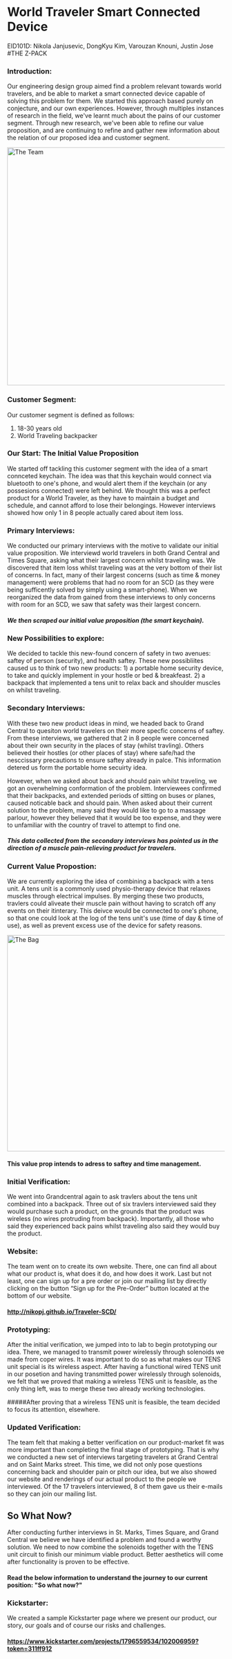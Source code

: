# World Traveler Smart Connected Device
EID101D: Nikola Janjusevic, DongKyu Kim, Varouzan Knouni, Justin Jose
#THE Z-PACK

### Introduction:
  Our engineering design group aimed find a problem relevant towards world travelers, and be able to market a smart connected device    capable of solving this problem for them. We started this approach based purely on conjecture, and our own experiences. However,      through multiples instances of research in the field, we've learnt much about the pains of our customer segment. Through new          research, we've been able to refine our value proposition, and are continuing to refine and gather new information about the          relation of our proposed idea and customer segment.

  <IMG SRC="https://github.com/nikopj/Traveler-SCD/blob/master/imgs/Team.png?raw=true" ALT="The Team" width=771 height=550>

### Customer Segment:
  Our customer segment is defined as follows:
  1) 18-30 years old
  2) World Traveling backpacker
  
### Our Start: The Initial Value Proposition
  We started off tackling this customer segment with the idea of a smart connceted keychain. The idea was that this keychain
  would connect via bluetooth to one's phone, and would alert them if the keychain (or any possesions connected) were left
  behind. We thought this was a perfect product for a World Traveler, as they have to maintain a budget and schedule, and cannot
  afford to lose their belongings. However interviews showed how only 1 in 8 people actually cared about item loss.
### Primary Interviews:
  We conducted our primary interviews with the motive to validate our initial value proposition. We interviewd world travelers
  in both Grand Central and Times Square, asking what their largest concern whilst traveling was. We discovered that item loss
  whilst traveling was at the very bottom of their list of concerns. In fact, many of their largest concerns (such as time & 
  money management) were problems that had no room for an SCD (as they were being sufficently solved by simply using a
  smart-phone). When we reorganized the data from gained from these interviews to only concerns with room for an SCD, we saw
  that safety was their largest concern.
##### We then scraped our initial value proposition (the smart keychain).

### New Possibilities to explore:
  We decided to tackle this new-found concern of safety in two avenues: saftey of person (security), and health saftey.
  These new possibliites caused us to think of two new products: 1) a portable home security device, to take and quickly
  implement in your hostle or bed & breakfeast. 2) a backpack that implemented a tens unit to relax back and shoulder muscles on
  whilst traveling.

### Secondary Interviews:
  With these two new product ideas in mind, we headed back to Grand Central to quesiton world travelers on their more specfic
  concerns of saftey. From these interviews, we gathered that 2 in 8 people were concerned about their own security in the
  places of stay (whilst travling). Others believed their hostles (or other places of stay) where safe/had the nesccissary
  precautions to ensure saftey already in palce. This information detered us form the portable home secuirty idea.
  
  However, when we asked about back and should pain whilst traveling, we got an overwhelming conformation of the problem. 
  Interviewees confirmed that their backpacks, and extended periods of sitting on buses or planes, caused noticable back and 
  should pain. When asked about their current solution to the problem, many said they would like to go to a massage parlour,
  however they believed that it would be too expense, and they were to unfamiliar with the country of travel to attempt to find 
  one.
##### This data collected from the secondary interviews has pointed us in the direction of a muscle pain-relieving product for travelers.

### Current Value Propostion:
  We are currently exploring the idea of combining a backpack with a tens unit. A tens unit is a commonly used physio-therapy
  device that relaxes muscles through electrical impulses. By merging these two products, travlers could aliveate their muscle 
  pain without having to scratch off any events on their itinterary. This deivce would be connected to one's phone, so that
  one could look at the log of the tens unit's use (time of day & time of use), as well as prevent excess use of the device for
  safety reasons.
  
  <IMG SRC="https://github.com/nikopj/Traveler-SCD/blob/master/Z-Pack%20Solidworks%20Model/zpackiso.png?raw=true" ALT="The Bag" width=1000 height=500>

#### This value prop intends to adress to saftey and time management.

### Initial Verification:
  We went into Grandcentral again to ask travlers about the tens unit combined into a backpack. Three out of six travlers interviewed said they would purchase such a product, on the grounds that the product was wireless (no wires protruding from backpack). Importantly, all those who said they experienced back pains whilst traveling also said they would buy the product.
  
### Website:
 The team went on to create its own website. There, one can find all about what our product is, what does it do, and how does it work. Last but not least, one can sign up for a pre order or join our mailing list by directly clicking on the button “Sign up for the Pre-Order” button located at the bottom of our website.
#### http://nikopj.github.io/Traveler-SCD/

### Prototyping:
After the initial verification, we jumped into to lab to begin prototyping our idea. There, we managed to transmit power wirelessly through solenoids we made from coper wires. It was important to do so as what makes our TENS unit special is its wireless aspect. 
After having a functional wired TENS unit in our posetion and having transmitted power wirelessly through solenoids, we felt that we proved that making a wireless TENS unit is feasible, as the only thing left, was to merge these two already working technologies. 

#####After proving that a wireless TENS unit is feasible, the team decided to focus its attention, elsewhere.

### Updated Verification:
The team felt that making a better verification on our product-market fit was more important than completing the final stage of prototyping. That is why we conducted a new set of interviews targeting travelers at Grand Central and on Saint Marks street. This time, we did not only pose questions concerning back and shoulder pain or pitch our idea, but we also showed our website and renderings of our actual product to the people we interviewed. Of the 17 travelers interviewed, 8 of them gave us their e-mails so they can join our mailing list.

## So What Now?
  
  After conducting further interviews in St. Marks, Times Square, and Grand Central we believe we have identified a problem and found a worthy solution. We need to now combine the solenoids together with the TENS unit circuit to finish our minimum viable product. Better aesthetics will come after functionality is proven to be effective.
  
#### Read the below information to understand the journey to our current position: "So what now?"

### Kickstarter:
We created a sample Kickstarter page where we present our product, our story, our goals and of course our risks and challenges.
#### https://www.kickstarter.com/projects/1796559534/102006959?token=311ff912



